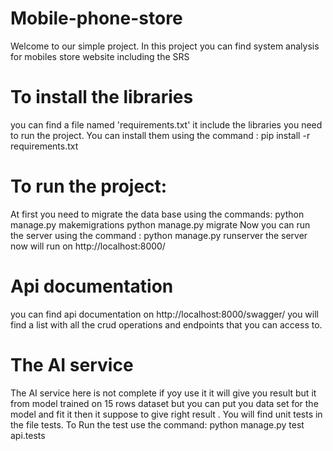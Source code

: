 # Mobile-phone-store
Welcome to our simple project.
In this project you can find system analysis for mobiles store website including the SRS
# To install the libraries 
you can find a file named 'requirements.txt' it include the libraries you need to run the project.
You can install them using the command :
pip install -r requirements.txt
# To run the project:
At first you need to migrate the data base using the commands:
python manage.py makemigrations
python manage.py migrate
Now you can run the server using the command :
python manage.py runserver
the server now will run on http://localhost:8000/
# Api documentation 
you can find api documentation on http://localhost:8000/swagger/
you will find a list with all the crud operations and endpoints that you can access to.

# The AI service 
The AI service here is not complete if yoy use it it will give you result but it from model trained on 15 rows dataset but you can 
put you data set for the model and fit it then it suppose to give right result .
You will find unit tests in the file tests.
To Run the test use the command:
python manage.py test api.tests

